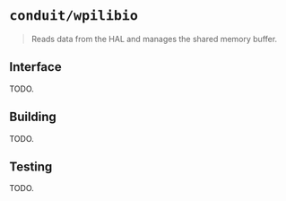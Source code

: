 # `conduit/wpilibio`

> Reads data from the HAL and manages the shared memory buffer.

## Interface

TODO.

## Building

TODO.

## Testing

TODO.